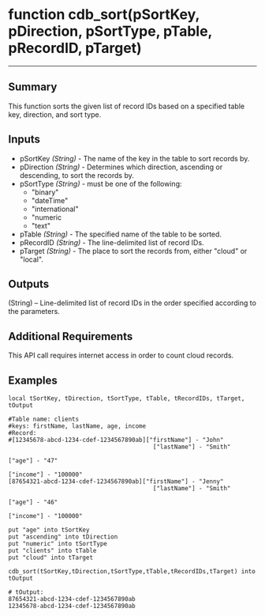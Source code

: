 # function cdb_sort(pSortKey, pDirection, pSortType, pTable, pRecordID, pTarget)
---
## Summary
This function sorts the given list of record IDs based on a specified table key, direction, and sort type.

## Inputs
* pSortKey *(String)* - The name of the key in the table to sort records by.
* pDirection *(String)* - Determines which direction, ascending or descending, to sort the records by.
* pSortType *(String)* - must be one of the following:
	* "binary"
	* "dateTime"
	* "international"
	* "numeric
	* "text"
* pTable *(String)* - The specified name of the table to be sorted.
* pRecordID *(String)* - The line-delimited list of record IDs.
* pTarget *(String)* - The place to sort the records from, either "cloud" or "local".

## Outputs
(String) – Line-delimited list of record IDs in the order specified according to the parameters.

## Additional Requirements
This API call requires internet access in order to count cloud records.

## Examples
```
local tSortKey, tDirection, tSortType, tTable, tRecordIDs, tTarget, tOutput

#Table name: clients						
#keys: firstName, lastName, age, income	
#Record: 
#[12345678-abcd-1234-cdef-1234567890ab]["firstName"] - "John"
										 ["lastName"] - "Smith"						 				
																			 ["age"] - "47"
																			 ["income"] - "100000"
[87654321-abcd-1234-cdef-1234567890ab]["firstName"] - "Jenny"
										 ["lastName"] - "Smith"
																			 ["age"] - "46"
																			 ["income"] - "100000"

put "age" into tSortKey
put "ascending" into tDirection
put "numeric" into tSortType
put "clients" into tTable
put "cloud" into tTarget

cdb_sort(tSortKey,tDirection,tSortType,tTable,tRecordIDs,tTarget) into tOutput

# tOutput:
87654321-abcd-1234-cdef-1234567890ab
12345678-abcd-1234-cdef-1234567890ab
```